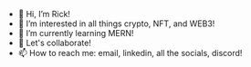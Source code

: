 - 👋 Hi, I’m Rick!
- 👀 I’m interested in all things crypto, NFT, and WEB3!
- 🌱 I’m currently learning MERN! 
- 💞️ Let's collaborate! 
- 📫 How to reach me: email, linkedin, all the socials, discord! 

<!---
RickyRicer/RickyRicer is a ✨ special ✨ repository because its `README.md` (this file) appears on your GitHub profile.
You can click the Preview link to take a look at your changes.
--->
